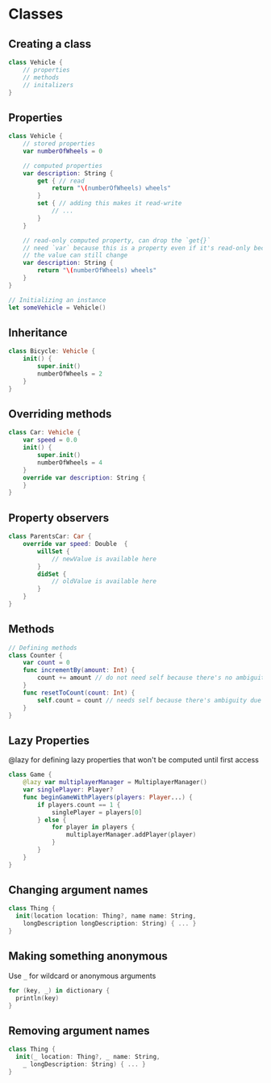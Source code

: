 # Classes
## Creating a class
```swift
class Vehicle {
    // properties
    // methods
    // initalizers
}
```

## Properties
```swift
class Vehicle {
    // stored properties
    var numberOfWheels = 0

    // computed properties
    var description: String {
        get { // read
            return "\(numberOfWheels) wheels"
        }
        set { // adding this makes it read-write
            // ...
        }
    }

    // read-only computed property, can drop the `get{}`
    // need `var` because this is a property even if it's read-only because
    // the value can still change
    var description: String {
        return "\(numberOfWheels) wheels"
    }
}

// Initializing an instance
let someVehicle = Vehicle()
```

## Inheritance
```swift
class Bicycle: Vehicle {
    init() {
        super.init()
        numberOfWheels = 2
    }
}
```

## Overriding methods
```swift
class Car: Vehicle {
    var speed = 0.0
    init() {
        super.init()
        numberOfWheels = 4
    }
    override var description: String {
    }
}
```

## Property observers
```swift
class ParentsCar: Car {
    override var speed: Double  {
        willSet {
            // newValue is available here
        }
        didSet {
            // oldValue is available here
        }
    }
}
```

## Methods
```swift
// Defining methods
class Counter {
    var count = 0
    func incrementBy(amount: Int) {
        count += amount // do not need self because there's no ambiguity
    }
    func resetToCount(count: Int) {
        self.count = count // needs self because there's ambiguity due to parameter
    }
}
```

## Lazy Properties
@lazy for defining lazy properties that won't be computed until first access

```swift
class Game {
    @lazy var multiplayerManager = MultiplayerManager()
    var singlePlayer: Player?
    func beginGameWithPlayers(players: Player...) {
        if players.count == 1 {
            singlePlayer = players[0]
        } else {
            for player in players {
                multiplayerManager.addPlayer(player)
            }
        }
    }
}
```

## Changing argument names
```swift
class Thing {
  init(location location: Thing?, name name: String,
    longDescription longDescription: String) { ... }
}
```

## Making something anonymous
Use `_` for wildcard or anonymous arguments

```swift
for (key, _) in dictionary {
  println(key)
}
```

## Removing argument names
```swift
class Thing {
  init(_ location: Thing?, _ name: String,
    _ longDescription: String) { ... }
}
```